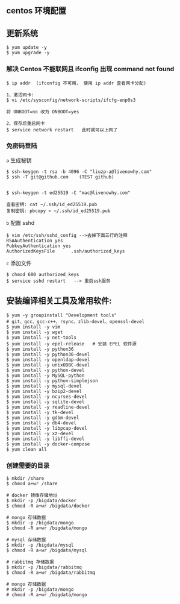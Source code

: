 ## centos 环境配置

## 更新系统

    $ yum update -y
    $ yum upgrade -y
    
### 解决 Centos 不能联网且 ifconfig 出现 command not found
    
    $ ip addr  (ifconfig 不可用， 使用 ip addr 查看网卡分配)

    1、激活网卡:
    $ vi /etc/sysconfig/network-scripts/ifcfg-enp0s3
    
    将 ONBOOT=no 改为 ONBOOT=yes

    2、保存后重启网卡
    $ service network restart   此时就可以上网了

### 免密码登陆

  `a` 生成秘钥

    $ ssh-keygen -t rsa -b 4096 -C "liuzp-a@livenowhy.com"
    $ ssh -T git@github.com    (TEST github)

    
    $ ssh-keygen -t ed25519 -C "mac@livenowhy.com"

    查看密钥: cat ~/.ssh/id_ed25519.pub
    复制密钥: pbcopy < ~/.ssh/id_ed25519.pub

  `b` 配置 sshd
  
    $ vim /etc/ssh/sshd_config -->去掉下面三行的注释
    RSAAuthentication yes
    PubkeyAuthentication yes
    AuthorizedKeysFile      .ssh/authorized_keys

  `c` 添加文件

    $ chmod 600 authorized_keys
    $ service sshd restart   --> 重启ssh服务
  
## 安装编译相关工具及常用软件:
    $ yum -y groupinstall "Development tools"
    # git、gcc、gcc-c++、rsync、zlib-devel、openssl-devel
    $ yum install -y vim
    $ yum install -y wget
    $ yum install -y net-tools
    $ yum install -y epel-release   # 安装 EPEL 软件源
    $ yum install -y python36
    $ yum install -y python36-devel
    $ yum install -y openldap-devel 
    $ yum install -y unixODBC-devel
    $ yum install -y python-devel
    $ yum install -y MySQL-python
    $ yum install -y python-simplejson
    $ yum install -y mysql-devel
    $ yum install -y bzip2-devel
    $ yum install -y ncurses-devel
    $ yum install -y sqlite-devel
    $ yum install -y readline-devel
    $ yum install -y tk-devel
    $ yum install -y gdbm-devel
    $ yum install -y db4-devel
    $ yum install -y libpcap-devel
    $ yum install -y xz-devel
    $ yum install -y libffi-devel
    $ yum install -y docker-compose
    $ yum clean all

### 创建需要的目录
    $ mkdir /share
    $ chmod a+wr /share

    # docker 镜像存储地址
    $ mkdir -p /bigdata/docker
    $ chmod -R a+wr /bigdata/docker

    # mongo 存储数据
    $ mkdir -p /bigdata/mongo
    $ chmod -R a+wr /bigdata/mongo

    # mysql 存储数据
    $ mkdir -p /bigdata/mysql
    $ chmod -R a+wr /bigdata/mysql

    # rabbitmq 存储数据
    $ mkdir -p /bigdata/rabbitmq
    $ chmod -R a+wr /bigdata/rabbitmq

    # mongo 存储数据
    # mkdir -p /bigdata/mongo
    # chmod -R a+wr /bigdata/mongo